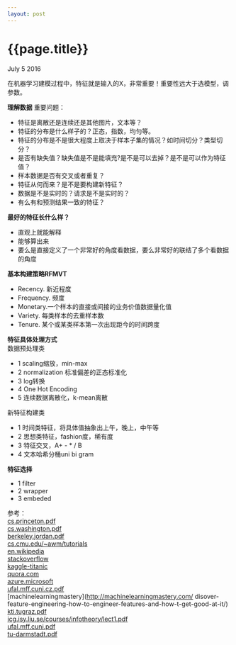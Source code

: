 ```yaml
---
layout: post
---
```


{{page.title}}
====
<p class="meta">July 5 2016</p>

在机器学习建模过程中，特征就是输入的X，非常重要！重要性远大于选模型，调参数。

**理解数据**
重要问题：

 - 特征是离散还是连续还是其他图片，文本等？    
 - 特征的分布是什么样子的？正态，指数，均匀等。    
 - 特征的分布是不是很大程度上取决于样本子集的情况？如时间切分？类型切分？    
 - 是否有缺失值？缺失值是不是能填充?是不是可以去掉？是不是可以作为特征值？  
 - 样本数据是否有交叉或者重复？  
 - 特征从何而来？是不是要构建新特征？  
 - 数据是不是实时的？请求是不是实时的？  
 - 有么有和预测结果一致的特征？  

**最好的特征长什么样？**   
 - 直观上就能解释  
 - 能够算出来  
 - 要么是直接定义了一个非常好的角度看数据，要么非常好的联结了多个看数据的角度  

**基本构建策略RFMVT**  
 - Recency. 新近程度  
 - Frequency. 频度  
 - Monetary.一个样本的直接或间接的业务价值数据量化值  
 - Variety. 每类样本的去重样本数  
 - Tenure. 某个或某类样本第一次出现距今的时间跨度  

**特征具体处理方式**  
   数据预处理类  
   - 1 scaling缩放，min-max  
   - 2 normalization 标准偏差的正态标准化  
   - 3 log转换    
   - 4 One Hot Encoding  
   - 5 连续数据离散化，k-mean离散  
  
  新特征构建类  
   - 1 时间类特征，将具体值抽象出上午，晚上，中午等
   - 2 思想类特征，fashion度，稀有度
   - 3 特征交叉，A+ - \* / B
   - 4 文本哈希分桶uni bi gram
    
**特征选择**  
   - 1 filter  
   - 2 wrapper  
   - 3 embeded  

参考：  
 [cs.princeton.pdf](http://www.cs.princeton.edu/courses/archive/spring10/cos424/slides/18-feat.pdf)  
 [cs.washington.pdf](http://homes.cs.washington.edu/~pedrod/papers/cacm12.pdf)  
 [berkeley.jordan.pdf](https://people.eecs.berkeley.edu/~jordan/courses/294-fall09/lectures/feature/slides.pdf)  
 [cs.cmu.edu/~awm/tutorials](http://www.cs.cmu.edu/~awm/tutorials)  
 [en.wikipedia](https://en.wikipedia.org/wiki/Feature_engineering)  
 [stackoverflow](http://stackoverflow.com/questions/2674430/how-to-engineer-features-for-machine-learning)  
 [kaggle-titanic](http://trevorstephens.com/kaggle-titanic-tutorial/r-part-4-feature-engineering/)  
 [quora.com](https://www.quora.com/What-are-some-best-practices-in-Feature-Engineering)  
 [azure.microsoft](https://azure.microsoft.com/en-us/documentation/articles/machine-learning-feature-selection-and-engineering/)  
 [ufal.mff.cuni.cz.pdf](https://ufal.mff.cuni.cz/~zabokrtsky/courses/npfl104/html/feature_engineering.pdf)  
 [machinelearningmastery](http://machinelearningmastery.com/ disover-feature-engineering-how-to-engineer-features-and-how-t-get-good-at-it/)  
 [kti.tugraz.pdf](http://kti.tugraz.at/staff/denis/courses/kddm1/fatureengineering.pdf)  
 [icg.isy.liu.se/courses/infotheory/lect1.pdf](http://www.icg.isy.li.se/courses/infotheory/lect1.pdf)  
 [ufal.mff.cuni.pdf](http://umff.cuni.cz/~zabokrtsky/courses/npfl104/html/feature_engineering.pdf)     
 [tu-darmstadt.pdf](http://www.ke.tu-darmstadt.de/lehre/archiv/ss06/web-mining/wm-features.pdf)  
